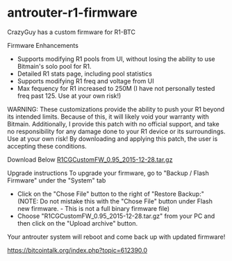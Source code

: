 # antrouter-r1-firmware

CrazyGuy has a custom firmware for R1-BTC

Firmware Enhancements
- Supports modifying R1 pools from UI, without losing the ability to use Bitmain's solo pool for R1.
- Detailed R1 stats page, including pool statistics
- Supports modifying R1 freq and voltage from UI
- Max fequency for R1 increased to 250M (I have not personally tested freq past 125. Use at your own risk!)


WARNING: These customizations provide the ability to push your R1 beyond its intended limits. Because of this, it will likely void your warranty with Bitmain. Additionally, I provide this patch with no official support, and take no responsibility for any damage done to your R1 device or its surroundings. Use at your own risk! By downloading and applying this patch, the user is accepting these conditions.

Download Below
[R1CGCustomFW_0.95_2015-12-28.tar.gz](https://mega.nz/#!AlcxXIYb!6OA9xkd2eCmt-lbcvuJRExptjcn8XsJUOBH3CGJqjho)

Upgrade instructions
To upgrade your firmware, go to "Backup / Flash Firmware" under the "System" tab
- Click on the "Chose File" button to the right of "Restore Backup:" (NOTE: Do not mistake this with the "Chose File" button under Flash new firmware. - This is not a full binary firmware file)
- Choose "R1CGCustomFW_0.95_2015-12-28.tar.gz" from your PC and then click on the "Upload archive" button.

Your antrouter system will reboot and come back up with updated firmware!

https://bitcointalk.org/index.php?topic=612390.0